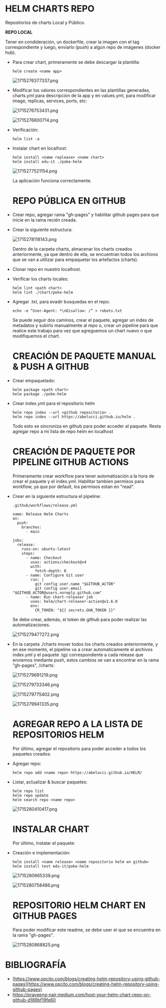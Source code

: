 # **HELM CHARTS REPO**

Repositorios de charts Local y Público.

**REPO LOCAL**

Tener en condideración, un dockerfile, crear la imagen con el tag correspondiente y luego, enviarlo (push) a algún repo de imágenes (docker hub).

* Para crear chart, primeramente se debe descargar la plantilla:

  ```
  helm create <name app> 
  ```

  ![1715276377337.png](./images/1715276377337.png)
* Modificar los valores correspondientes en las plantillas generadas, charts.yml para descripcion de la app y en values.yml, para modificar image, replicas, services, ports, etc:

  ![1715276753431.png](./images/1715276753431.png)

  ![1715276800714.png](./images/1715276800714.png)
* Verificación:

  ```
  helm list -a
  ```
* Instalar chart en localhost:

  ```
  helm install <name replease> <name chart>
  helm install edu-it ./poke-helm
  ```

  ![1715277521154.png](./images/1715277521154.png)

  La aplicación funciona correctamente.

  # **REPO PÚBLICA EN GITHUB**
* Crear repo, agregar rama "gh-pages" y habilitar github pages para que inicie en la rama recién creada.
* Crear la siguiente estructura:

  ![1715278118143.png](./images/1715278118143.png)

  Dentro de la carpeta charts, almacenar los charts creados anteriormente, ya que dentro de ella, se encuentran todos los archivos que se van a utilizar para empaquetar los artefactos (charts).
* Clonar repo en nuestro localhost.
* Verificar los charts locales:

  ```
  helm lint <path chart>
  helm lint ./chart/poke-helm
  ```
* Agregar .txt, para evadir busquedas en el repo:

  ```
  echo -e “User-Agent: *\nDisallow: /” > robots.txt
  ```

  Se puede seguir dos caminos, crear el paquete, agregar un index de metadatos y subirlo manualmente al repo o, crear un pipeline para que realice este trabajo para vez que agreguemos un chart nuevo o que modifiquemos el chart.

  # **CREACIÓN DE PAQUETE MANUAL & PUSH A GITHUB**
* Crear empaquetado:

  ```
  helm package <path chart>
  helm package ./poke-helm
  ```
* Crear index.yml para el repositorio helm

  ```
  helm repo index --url <github repositorio> .
  helm repo index --url https://abelucci.github.io/helm .
  ```

  Todo esto se sincroniza en github para poder acceder al paquete.
  Resta agregar repo a mi lista de repo helm en localhost

  # **CREACIÓN DE PAQUETE POR PIPELINE GITHUB ACTIONS**

  Primeramente crear workflow para tener automatización a la hora de crear el paquete y el index.yml. Habilitar tambien permisos para workflow, ya que por default, los permisos estan en "read".
* Crear en la siguiente estructura el pipeline:

  ```
  .github/workflows/release.yml
  ```

  ```
  name: Release Helm Charts
  on:
    push:
      branches:
        - main

  jobs:
    release:
      runs-on: ubuntu-latest
      steps:
        - name: Checkout
          uses: actions/checkout@v4
          with:
            fetch-depth: 0
        - name: Configure Git user
          run: |
            git config user.name "$GITHUB_ACTOR"
            git config user.email "$GITHUB_ACTOR@users.noreply.github.com"
        - name: Run chart-releaser job
          uses: helm/chart-releaser-action@v1.6.0
          env:
            CR_TOKEN: "${{ secrets.GHA_TOKEN }}"
  ```

  Se debe crear, además, el token de github para poder realizar las automatizaciones.

  ![1715279477272.png](./images/1715279477272.png)
* En la carpeta ./charts mover todos los charts creados anteriormente, y en ese momento, el pipeline va a crear automaticamente el archivos index.yml y el paquete .tgz correspondiente a cada release que enviemos mediante push, estos cambios se van a encontrar en la rama "gh-pages", /charts:

  ![1715279691219.png](./images/1715279691219.png)

  ![1715279733346.png](./images/1715279733346.png)

  ![1715279775402.png](./images/1715279775402.png)

  ![1715279941335.png](./images/1715279941335.png)

  # A**GREGAR REPO A LA LISTA DE REPOSITORIOS HELM**

  Por último, agregar el repositorio para poder acceder a todos los paquetes creados:
* Agregar repo:

  ```
  helm repo add <name repo> https://abelucci.github.io/HELM/
  ```
* Listar, actualizar & buscar paquetes:

  ```
  helm repo list
  helm repo update
  helm search repo <name repo>
  ```

  ![1715280410417.png](./images/1715280410417.png)

  # **INSTALAR CHART**

  Por último, instalar el paquete:
* Creación e implementación:

  ```
  helm install <name release> <name repositorio helm en github>
  helm install test edu-it/poke-helm
  ```

  ![1715280665339.png](./images/1715280665339.png)

  ![1715280758486.png](./images/1715280758486.png)

  # **REPOSITORIO HELM CHART EN GITHUB PAGES**

  Para poder modificar este readme, se debe user el que se encuentra en la rama "gh-pages".

  ![1715280868825.png](./images/1715280868825.png)

# **BIBLIOGRAFÍA**

* [https://www.opcito.com/blogs/creating-helm-repository-using-github-pages](https://www.opcito.com/blogs/creating-helm-repository-using-github-pages)
* https://praveeng-nair.medium.com/host-your-helm-chart-repo-on-github-d189bf19fe60
